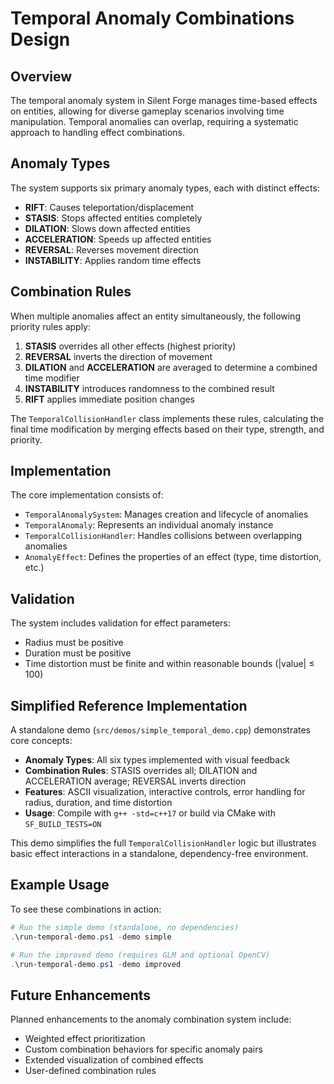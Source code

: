 # Temporal Anomaly Combinations Design

## Overview
The temporal anomaly system in Silent Forge manages time-based effects on entities, allowing for diverse gameplay scenarios involving time manipulation. Temporal anomalies can overlap, requiring a systematic approach to handling effect combinations.

## Anomaly Types
The system supports six primary anomaly types, each with distinct effects:

- **RIFT**: Causes teleportation/displacement
- **STASIS**: Stops affected entities completely
- **DILATION**: Slows down affected entities
- **ACCELERATION**: Speeds up affected entities
- **REVERSAL**: Reverses movement direction
- **INSTABILITY**: Applies random time effects

## Combination Rules
When multiple anomalies affect an entity simultaneously, the following priority rules apply:

1. **STASIS** overrides all other effects (highest priority)
2. **REVERSAL** inverts the direction of movement
3. **DILATION** and **ACCELERATION** are averaged to determine a combined time modifier
4. **INSTABILITY** introduces randomness to the combined result
5. **RIFT** applies immediate position changes

The `TemporalCollisionHandler` class implements these rules, calculating the final time modification by merging effects based on their type, strength, and priority.

## Implementation
The core implementation consists of:

- `TemporalAnomalySystem`: Manages creation and lifecycle of anomalies
- `TemporalAnomaly`: Represents an individual anomaly instance
- `TemporalCollisionHandler`: Handles collisions between overlapping anomalies
- `AnomalyEffect`: Defines the properties of an effect (type, time distortion, etc.)

## Validation
The system includes validation for effect parameters:
- Radius must be positive
- Duration must be positive
- Time distortion must be finite and within reasonable bounds (|value| ≤ 100)

## Simplified Reference Implementation
A standalone demo (`src/demos/simple_temporal_demo.cpp`) demonstrates core concepts:
- **Anomaly Types**: All six types implemented with visual feedback
- **Combination Rules**: STASIS overrides all; DILATION and ACCELERATION average; REVERSAL inverts direction
- **Features**: ASCII visualization, interactive controls, error handling for radius, duration, and time distortion
- **Usage**: Compile with `g++ -std=c++17` or build via CMake with `SF_BUILD_TESTS=ON`

This demo simplifies the full `TemporalCollisionHandler` logic but illustrates basic effect interactions in a standalone, dependency-free environment.

## Example Usage
To see these combinations in action:

```powershell
# Run the simple demo (standalone, no dependencies)
.\run-temporal-demo.ps1 -demo simple

# Run the improved demo (requires GLM and optional OpenCV)
.\run-temporal-demo.ps1 -demo improved
```

## Future Enhancements
Planned enhancements to the anomaly combination system include:
- Weighted effect prioritization
- Custom combination behaviors for specific anomaly pairs
- Extended visualization of combined effects
- User-defined combination rules 